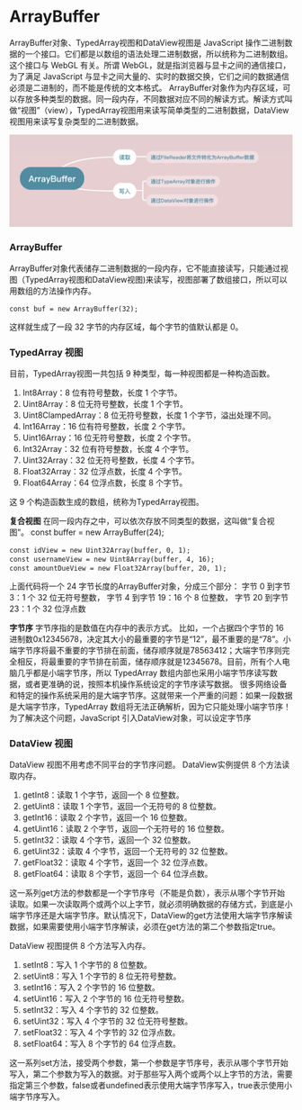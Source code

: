 ArrayBuffer
===
ArrayBuffer对象、TypedArray视图和DataView视图是 JavaScript 操作二进制数据的一个接口。它们都是以数组的语法处理二进制数据，所以统称为二进制数组。这个接口与 WebGL 有关。所谓 WebGL，就是指浏览器与显卡之间的通信接口，为了满足 JavaScript 与显卡之间大量的、实时的数据交换，它们之间的数据通信必须是二进制的，而不能是传统的文本格式。
ArrayBuffer对象作为内存区域，可以存放多种类型的数据。同一段内存，不同数据对应不同的解读方式。解读方式叫做“视图”（view），TypedArray视图用来读写简单类型的二进制数据，DataView视图用来读写复杂类型的二进制数据。

![图片](./images/17.1.png)

###  ArrayBuffer
ArrayBuffer对象代表储存二进制数据的一段内存，它不能直接读写，只能通过视图（TypedArray视图和DataView视图)来读写，视图部署了数组接口，所以可以用数组的方法操作内存。
```
const buf = new ArrayBuffer(32);
```
这样就生成了一段 32 字节的内存区域，每个字节的值默认都是 0。

###  TypedArray 视图
目前，TypedArray视图一共包括 9 种类型，每一种视图都是一种构造函数。

1. Int8Array：8 位有符号整数，长度 1 个字节。
2. Uint8Array：8 位无符号整数，长度 1 个字节。
3. Uint8ClampedArray：8 位无符号整数，长度 1 个字节，溢出处理不同。
4. Int16Array：16 位有符号整数，长度 2 个字节。
5. Uint16Array：16 位无符号整数，长度 2 个字节。
6. Int32Array：32 位有符号整数，长度 4 个字节。
7. Uint32Array：32 位无符号整数，长度 4 个字节。
8. Float32Array：32 位浮点数，长度 4 个字节。
9. Float64Array：64 位浮点数，长度 8 个字节。

这 9 个构造函数生成的数组，统称为TypedArray视图。

**复合视图**
在同一段内存之中，可以依次存放不同类型的数据，这叫做“复合视图”。
const buffer = new ArrayBuffer(24);

```
const idView = new Uint32Array(buffer, 0, 1);
const usernameView = new Uint8Array(buffer, 4, 16);
const amountDueView = new Float32Array(buffer, 20, 1);
```
上面代码将一个 24 字节长度的ArrayBuffer对象，分成三个部分：
字节 0 到字节 3：1 个 32 位无符号整数，
字节 4 到字节 19：16 个 8 位整数，
字节 20 到字节 23：1 个 32 位浮点数

**字节序**
字节序指的是数值在内存中的表示方式。
比如，一个占据四个字节的 16 进制数0x12345678，决定其大小的最重要的字节是“12”，最不重要的是“78”。小端字节序将最不重要的字节排在前面，储存顺序就是78563412；大端字节序则完全相反，将最重要的字节排在前面，储存顺序就是12345678。目前，所有个人电脑几乎都是小端字节序，所以 TypedArray 数组内部也采用小端字节序读写数据，或者更准确的说，按照本机操作系统设定的字节序读写数据。
很多网络设备和特定的操作系统采用的是大端字节序。这就带来一个严重的问题：如果一段数据是大端字节序，TypedArray 数组将无法正确解析，因为它只能处理小端字节序！为了解决这个问题，JavaScript 引入DataView对象，可以设定字节序

###  DataView 视图 
DataView 视图不用考虑不同平台的字节序问题。
DataView实例提供 8 个方法读取内存。

1. getInt8：读取 1 个字节，返回一个 8 位整数。
2. getUint8：读取 1 个字节，返回一个无符号的 8 位整数。
3. getInt16：读取 2 个字节，返回一个 16 位整数。
4. getUint16：读取 2 个字节，返回一个无符号的 16 位整数。
5. getInt32：读取 4 个字节，返回一个 32 位整数。
6. getUint32：读取 4 个字节，返回一个无符号的 32 位整数。
7. getFloat32：读取 4 个字节，返回一个 32 位浮点数。
8. getFloat64：读取 8 个字节，返回一个 64 位浮点数。

这一系列get方法的参数都是一个字节序号（不能是负数），表示从哪个字节开始读取。如果一次读取两个或两个以上字节，就必须明确数据的存储方式，到底是小端字节序还是大端字节序。默认情况下，DataView的get方法使用大端字节序解读数据，如果需要使用小端字节序解读，必须在get方法的第二个参数指定true。

DataView 视图提供 8 个方法写入内存。

1. setInt8：写入 1 个字节的 8 位整数。
2. setUint8：写入 1 个字节的 8 位无符号整数。
3. setInt16：写入 2 个字节的 16 位整数。
4. setUint16：写入 2 个字节的 16 位无符号整数。
5. setInt32：写入 4 个字节的 32 位整数。
6. setUint32：写入 4 个字节的 32 位无符号整数。
7. setFloat32：写入 4 个字节的 32 位浮点数。
8. setFloat64：写入 8 个字节的 64 位浮点数。

这一系列set方法，接受两个参数，第一个参数是字节序号，表示从哪个字节开始写入，第二个参数为写入的数据。对于那些写入两个或两个以上字节的方法，需要指定第三个参数，false或者undefined表示使用大端字节序写入，true表示使用小端字节序写入。